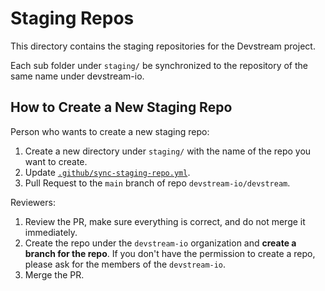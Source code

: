 # Staging Repos

This directory contains the staging repositories for the Devstream project.

Each sub folder under `staging/` be synchronized to the repository of the same name under devstream-io.

## How to Create a New Staging Repo

Person who wants to create a new staging repo:

1. Create a new directory under `staging/` with the name of the repo you want to create.
2. Update [`.github/sync-staging-repo.yml`](../.github/sync-staging-repo.yml).
3. Pull Request to the `main` branch of repo `devstream-io/devstream`.

Reviewers:

1. Review the PR, make sure everything is correct, and do not merge it immediately.
2. Create the repo under the `devstream-io` organization and **create a branch for the repo**. If you don't have the permission to create a repo, please ask for the members of the `devstream-io`.
3. Merge the PR.
